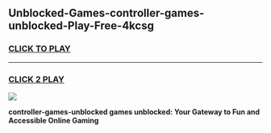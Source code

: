 
## Unblocked-Games-controller-games-unblocked-Play-Free-4kcsg
<h3>
<a href="https://premium76.site?title=controller-games-unblocked&ref=20A">CLICK TO PLAY</a></h3>
<hr>

<h3>
<a href="https://premium76.site?title=controller-games-unblocked&ref=20A">CLICK 2 PLAY</a>
  
</h3>

<a href="https://premium76.site?title=controller-games-unblocked&ref=20A"><img src="https://clearcache.store/games.png"></a>


**controller-games-unblocked games unblocked: Your Gateway to Fun and Accessible Online Gaming**
